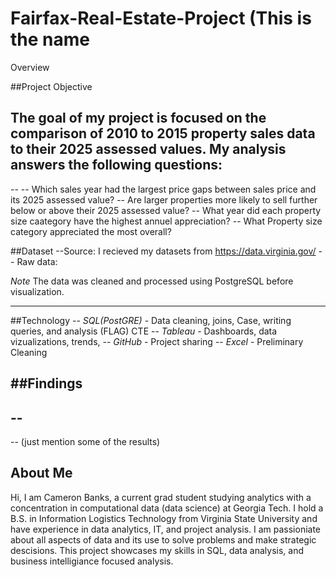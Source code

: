 # Fairfax-Real-Estate-Project (This is the name

Overview

##Project Objective

The goal of my project is focused on the comparison of 2010 to 2015 property sales data to their 2025 assessed values. My analysis answers the following questions:
--
--
-- Which sales year had the largest price gaps between sales price and its 2025 assessed value?
-- Are larger properties more likely to sell further below or above their 2025 assessed value?
-- What year did each property size caategory have the highest annuel appreciation?
-- What Property size category appreciated the most overall? 


##Dataset
--Source: I recieved my datasets from https://data.virginia.gov/
-- Raw data:



*Note* The data was cleaned and processed using PostgreSQL before visualization.

---

##Technology
-- *SQL(PostGRE)* - Data cleaning, joins, Case, writing queries, and analysis  (FLAG) CTE
-- *Tableau* - Dashboards, data vizualizations, trends,
-- *GitHub* - Project sharing
-- *Excel* - Preliminary Cleaning

##Findings
-- 
--
--
--
(just mention some of the results)


## About Me
Hi, I am Cameron Banks, a current grad student studying analytics with a concentration in computational data (data science) at Georgia Tech. I hold a B.S. in Information Logistics Technology from Virginia State University and have experience in data analytics, IT, and project analysis. I am passioniate about all aspects of data and its use to solve problems and make strategic descisions. This project showcases my skills in SQL, data analysis, and business intelligiance focused analysis.
